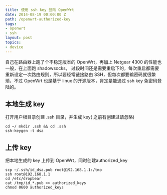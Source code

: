 ```yaml
---
title: 使用 ssh key 登陆 OpenWrt
date: 2014-08-19 00:00:00 Z
path: /openwrt-authorized-key
tags:
- openwrt
- ssh
layout: post
topics:
- device
---
```


自己在路由器上跑了个不稳定版本的 OpenWrt，再加上 Netgear 4300 的性能也一般，在上面跑 shadowsocks，
过段时间还是需要重启下的，每次重启都需要重新设定一次路由规则，所以要经常链接路由 SSH，但每次都要输密码就很繁琐，不过 OpenWrt 也是基于 linux 的开源版本，肯定是能通过 ssh key 免密码登陆的。<!--more-->

## 本地生成 key
打开用户根目录创建 .ssh 目录，并生成 key( 之前有创建过请忽略)

```shell
cd ~/ mkdir .ssh && cd .ssh
ssh-keygen -t dsa
```

## 上传 key
把本地生成的 key 上传到 OpenWrt，同时创建authorized_key

```shell
scp ~/.ssh/id_dsa.pub root@192.168.1.1:/tmp
ssh root@192.168.1.1
cd /etc/dropbear
cat /tmp/id_*.pub >> authorized_keys
chmod 0600 authorized_keys
```
